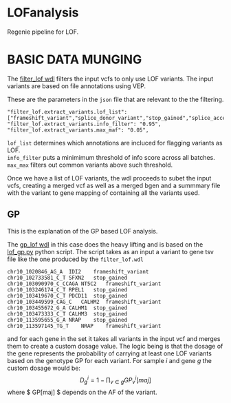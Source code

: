 # LOFanalysis

Regenie pipeline for LOF.

# BASIC DATA MUNGING 


The [filter_lof wdl](./wdl/filter_lof.wdl) filters the input vcfs to only use LOF variants. The input variants are based on file annotations using VEP.

These are the parameters in the `json` file that are relevant to the the filtering.

```
"filter_lof.extract_variants.lof_list":  ["frameshift_variant","splice_donor_variant","stop_gained","splice_acceptor_variant"],
"filter_lof.extract_variants.info_filter": "0.95",
"filter_lof.extract_variants.max_maf": "0.05",
```

`lof_list` determines which annotations are incluced for flagging variants as LOF. \
`info_filter` puts a minimimum threshold of info score across all batches. \
`max_max` filters out common variants above such threshold.


Once we have a list of LOF variants, the wdl proceeds to subet the input vcfs, creating a merged vcf as well as a merged bgen and a summmary file with the variant to gene mapping of containing all the variants used.


## GP
This is the explanation of the GP based LOF analysis.

The [gp_lof wdl](./wdl/gp_lof.wdl) in this case does the heavy lifting and is based on the [lof_gp.py](./scripts/lof_gp.py) python script. The script takes as an input a variant to gene tsv file like the one produced by the `filter_lof.wdl`
```
chr10_1020846_AG_A	IDI2	frameshift_variant
chr10_102733581_C_T	SFXN2	stop_gained
chr10_103090970_C_CCAGA	NT5C2	frameshift_variant
chr10_103246174_C_T	RPEL1	stop_gained
chr10_103419670_C_T	PDCD11	stop_gained
chr10_103449599_CAG_C	CALHM2	frameshift_variant
chr10_103455672_G_A	CALHM1	stop_gained
chr10_103473333_C_T	CALHM3	stop_gained
chr10_113595655_G_A	NRAP	stop_gained
chr10_113597145_TG_T	NRAP	frameshift_variant
```
and for each gene in the set it takes all variants in the input vcf and merges them to create a custom dosage value. The logic being is that the dosage of the gene represents the probability of carrying at least one LOF variants based on the genotype GP for each variant.
For sample $i$ and gene $g$ the custom dosage would be:\
$$ D_{g}^{i} = 1 - \prod_{v \in g} GP_{v}^{i}[maj] $$ where $ GP[maj] $ depends on the AF of the variant.